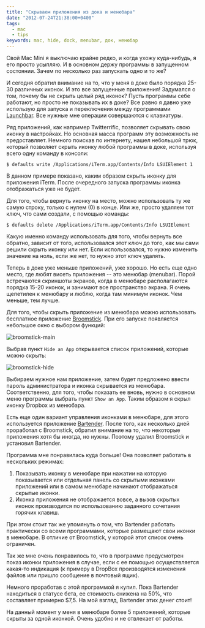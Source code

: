 ```yaml
---
title: "Скрываем приложения из дока и менюбара"
date: "2012-07-24T21:38:00+0400"
tags:
  - mac
  - tips
keywords: mac, hide, dock, menubar, док, менюбар
---
```

Свой Mac Mini я выключаю крайне редко, и когда ухожу куда-нибудь, я его просто усыпляю. И в основном держу программы в запущенном состоянии. Зачем по несколько раз запускать одно и то же?

И сегодня обратил внимание на то, что у меня в доке было порядка 25-30 различных иконок. И это все запущенные приложения! Задумался о том, почему бы не скрыть целый ряд иконок? Пусть программы себе работают, но просто не показывать их в доке? Все равно я давно уже использую для запуска и переключения между программами [Launchbar](http://www.obdev.at/products/launchbar/index.html "Launchbar 5"). Все нужные мне операции совершаются с клавиатуры.

Ряд приложений, как например Twitterrific, позволяет скрывать свою иконку в настройках. Но основная масса программ эту возможность не предоставляет. Немного поискав по интернету, нашел небольшой трюк, который позволяет скрыть иконку любой программы в доке, используя всего одну команду в консоли:

```shell
$ defaults write /Applications/iTerm.app/Contents/Info LSUIElement 1
```

В данном примере показано, каким образом скрыть иконку для приложения iTerm. После очередного запуска программы иконка отображаться уже не будет.

Для того, чтобы вернуть иконку на место, можно использовать ту же самую строку, только с нулем (0) в конце. Или же, просто удаляем тот ключ, что сами создали, с помощью команды:

```shell
$ defaults delete /Applications/iTerm.app/Contents/Info LSUIElement
```

Какую именно команду использовать для того, чтобы вернуть все обратно, зависит от того, использовался этот ключ до того, как мы сами решили скрыть иконку или нет. Если использовался, то нужно изменить значение на ноль, если же нет, то нужно этот ключ удалять.

Теперь в доке уже меньше приложений, уже хорошо. Но есть еще одно место, где любят висеть приложения -- это менюбар (menubar). Порой встречаются скриншоты экранов, когда в менюбаре располагаются порядка 15-20 иконок, и занимают все пространство экрана. Я очень щепетилен к менюбару и люблю, когда там минимум иконок. Чем меньше, тем лучше.

Для того, чтобы скрыть приложение из менюбара можно использовать бесплатное приложение [Broomstick](http://www.zibity.com/broomstick "Zibity: Broomstick"). При его запуске появляется небольшое окно с выбором функций:

![broomstick-main](https://static.juev.org/2012/07/broomstick-main.png "Broomstick Main")

Выбрав пункт `Hide an App` открывается список приложений, которые можно скрыть:

![broomstick-hide](https://static.juev.org/2012/07/broomstick-hide.png "Broomstick Hide")

Выбираем нужное нам приложение, затем будет предложено ввести пароль администратора и иконка скрывается из менюбара. Соответственно, для того, чтобы показать ее вновь, нужно в основном меню программы выбрать пункт `Show an App`. Таким образом я скрыл иконку Dropbox из менюбара.

Есть еще один вариант управления иконками в менюбаре, для этого используется приложение [Bartender](http://www.macbartender.com/ "Mac Bartender"). После того, как несколько дней проработал с Broomstick, обратил внимание на то, что некоторые приложения хотя бы иногда, но нужны. Поэтому удалил Broomstick и установил Bartender.

Программа мне понравилась куда больше! Она позволяет работать в нескольких режимах:

1. Показывать иконку в менюбаре при нажатии на которую показывается или отдельная панель со скрытыми иконками приложений или в самом менюбаре начинают отображаться скрытые иконки.
2. Иконка приложения не отображается вовсе, а вызов скрытых иконок производится по использованию заданного сочетания горячих клавиш.

При этом стоит так же упомянуть о том, что Bartender работать практически со всеми программами, которые размещают свои иконки в менюбаре. В отличие от Broomstick, у которой этот список очень ограничен.

Так же мне очень понравилось то, что в программе предусмотрен показ иконки приложения в случае, если с ее помощью осуществляется какая-то индикация (к примеру в DropBox производятся изменения файлов или пришло сообщение в почтовый ящик).

Немного проработав с этой программой я купил. Пока Bartender находиться в статусе бета, ее стоимость снижена на 50%, что составляет примерно $7,5. На мой взгляд, Bartender этих денег стоит!

На данный момент у меня в менюбаре более 5 приложений, которые скрыты за одной иконкой. Очень удобно и не отвлекает от работы.
